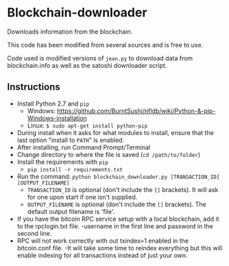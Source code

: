 # Blockchain-downloader

Downloads information from the blockchain.

This code has been modified from several sources and is free to use.

Code used is modified versions of `jean.py` to download data from blockchain.info as well as the satoshi downloader script.

## Instructions

- Install Python 2.7 and `pip`
    - Windows: https://github.com/BurntSushi/nfldb/wiki/Python-&-pip-Windows-installation
    - Linux: `$ sudo apt-get install python-pip`
- During install when it asks for what modules to install, ensure that the last option "install to `PATH`" is enabled.
- After installing, run Command Prompt/Terminal
- Change directory to where the file is saved (`cd /path/to/folder`)
- Install the requirements with `pip`
    - `pip install -r requirements.txt`
- Run the command: `python blockchain_downloader.py [TRANSACTION_ID] [OUTPUT_FILENAME]`
    - `TRANSACTION_ID` is optional (don't include the `[]` brackets).  It will ask for one upon start if one isn't supplied.
    - `OUTPUT_FILENAME` is optional (don't include the `[]` brackets).  The default output filename is 'file'.
- If you have the bitcoin RPC service setup with a local blockchain, add it to the rpclogin.txt file.
    -username in the first line and password in the second line.
- RPC will not work correctly with out txindex=1 enabled in the bitcoin.conf file. 
    -It will take some time to reindex everything but this will enable indexing for all transactions instead of just your own.
